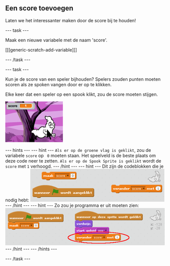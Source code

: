 ## Een score toevoegen

Laten we het interessanter maken door de score bij te houden!

\--- task \---

Maak een nieuwe variabele met de naam 'score'.

[[[generic-scratch-add-variable]]]

\--- /task \---

\--- task \---

Kun je de score van een speler bijhouden? Spelers zouden punten moeten scoren als ze spoken vangen door er op te klikken.

Elke keer dat een speler op een spook klikt, zou de score moeten stijgen.

![Score ophogen](images/ghost-score-test.png)

\--- hints \--- \--- hint \--- `Als er op de groene vlag is geklikt`, zou de variabele `score` op ` 0` moeten staan. Het speelveld is de beste plaats om deze code neer te zetten. ` Als er op de Spook Sprite is geklikt ` wordt de ` score ` met ` 1 ` verhoogd. \--- /hint \--- \--- hint \--- Dit zijn de codeblokken die je nodig hebt: ![screenshot](images/ghost-score-blocks.png) \--- /hint \--- \--- hint \--- Zo zou je programma er uit moeten zien: ![screenshot](images/ghost-score-code.png) \--- /hint \--- \--- /hints \---

\--- /task \---